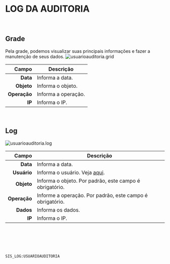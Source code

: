 # LOG DA AUDITORIA
<br>

## Grade
Pela grade, podemos visualizar suas principais informações e fazer a manutenção de seus dados.
![usuarioauditoria.grid](https://raw.githubusercontent.com/netforcews/docs-siscom/master/geral/imagens/usuarioauditoria.grid.png)

Campo | Descrição
--:|---
**Data** | Informa a data.
**Objeto** | Informa o objeto.
**Operação** | Informa a operação.
**IP** | Informa o IP.
<br>

## Log
![usuarioauditoria.log](https://raw.githubusercontent.com/netforcews/docs-siscom/master/geral/imagens/usuarioauditoria.log.png)

Campo | Descrição
--:|---
**Data** | Informa a data.
**Usuário** | Informa o usuário. Veja [aqui](/desenvolvimento/usuario.md).
**Objeto** | Informa o objeto. Por padrão, este campo é obrigatório.
**Operação** | Informe a operação. Por padrão, este campo é obrigatório.
**Dados** | Informa os dados.
**IP** | Informa o IP.
<br>
<br>
<br>
<br>

```SIS_LOG:USUARIOAUDITORIA```
